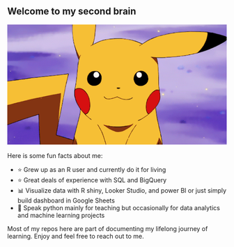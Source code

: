 
## Welcome to my second brain


<center><img src="asset/pikachu.gif"></center>


Here is some fun facts about me:

* ⭐ Grew up as an R user and currently do it for living
* ⭐ Great deals of experience with SQL and BigQuery
* 📊 Visualize data with R shiny, Looker Studio, and power BI or just simply build dashboard in Google Sheets
* 🐍 Speak python mainly for teaching but occasionally for data analytics and machine learning projects

Most of my repos here are part of documenting my lifelong journey of learning. Enjoy and feel free to reach out to me.
